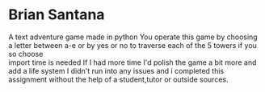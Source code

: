 # Brian Santana
A text adventure game made in python
You operate this game by choosing a letter between a-e or by yes or no to traverse each of the 5 towers if you so choose  
import time is needed 
If I had more time I'd polish the game a bit more and add a life system
I didn't run into any issues and i completed this assignment without the help of a student,tutor or outside sources.
